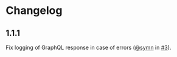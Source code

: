 # Changelog

## 1.1.1

Fix logging of GraphQL response in case of errors ([@symn](https://github.com/symn) in [#3](https://github.com/molindo/molindo-node-logger/pull/3)).
